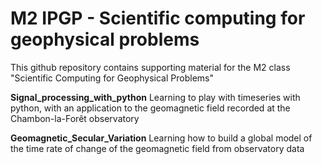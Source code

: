 # M2 IPGP - Scientific computing for geophysical problems
This github repository contains supporting material for the M2 class "Scientific Computing for Geophysical Problems"


**Signal_processing_with_python** Learning to play with timeseries with python, with an application to the geomagnetic field recorded at the Chambon-la-Forêt observatory

**Geomagnetic_Secular_Variation** Learning how to build a global model of the time rate of change of the geomagnetic field from observatory data
